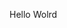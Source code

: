 Hello Wolrd
















































































































































































































































































































































































































































































































































































































































































































































































































































































































































































































































































































































































































































































































































































































































































































































































































































































































































































































































































































































































































































































































































































































































































































































































































































































































































































































































































































































































































































































































































































